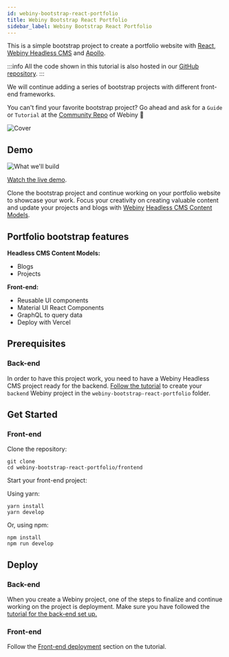 ```yaml
---
id: webiny-bootstrap-react-portfolio
title: Webiny Bootstrap React Portfolio
sidebar_label: Webiny Bootstrap React Portfolio
---
```


This is a simple bootstrap project to create a portfolio website with [React](https://reactjs.org/), [Webiny Headless CMS](https://www.webiny.com/serverless-app/headless-cms) and [Apollo](https://www.apollographql.com/docs/react/).

:::info
All the code shown in this tutorial is also hosted in our [GitHub repository](https://github.com/webiny/webiny-bootstrap-react-portfolio/).
:::

We will continue adding a series of bootstrap projects with different front-end frameworks.

You can't find your favorite bootstrap project? Go ahead and ask for a `Guide` or `Tutorial` at the [Community Repo](https://github.com/webiny/community/issues/new/choose) of Webiny 🚀

![Cover](/img/guides/webiny-bootstrap-react-portfolio.md/webiny-bootstrap-react-portfolio.png)


## Demo
![What we'll build](/img/tutorials/build-a-portfolio-webste-with-react-webiny-apollo/blogs.png)

[Watch the live demo](https://webiny-bootstrap-react-portfolio.vercel.app/).

Clone the bootstrap project and continue working on your portfolio website to showcase your work. Focus your creativity on creating valuable content and update your projects and blogs with [Webiny](webiny.com) [Headless CMS Content Models](http://docs.webiny.com/docs/webiny-apps/headless-cms/features/content-modeling).

## Portfolio bootstrap features

**Headless CMS Content Models:**
* Blogs
* Projects

**Front-end:**
- Reusable UI components
- Material UI React Components 
- GraphQL to query data
- Deploy with Vercel

## Prerequisites

### Back-end
In order to have this project work, you need to have a Webiny Headless CMS project ready for the backend.
[Follow the tutorial](http://docs.webiny.com/docs/tutorials/build-a-portfolio-website-with-react-webiny-apollo#11-webiny-headless-cms-project) to create your `backend` Webiny project in the `webiny-bootstrap-react-portfolio` folder.

## Get Started

### Front-end
Clone the repository:

```
git clone 
cd webiny-bootstrap-react-portfolio/frontend
```
Start your front-end project:

Using yarn:
```
yarn install
yarn develop
```
Or, using npm:

```
npm install
npm run develop
```

## Deploy

### Back-end

When you create a Webiny project, one of the steps to finalize and continue working on the project is deployment. Make sure you have followed the [tutorial for the back-end set up.](http://docs.webiny.com/docs/tutorials/build-a-portfolio-website-with-react-webiny-apollo#11-webiny-headless-cms-project)

### Front-end

Follow the [Front-end deployment](http://docs.webiny.com/docs/tutorials/build-a-portfolio-website-with-react-webiny-apollo#27-deployment) section on the tutorial.
